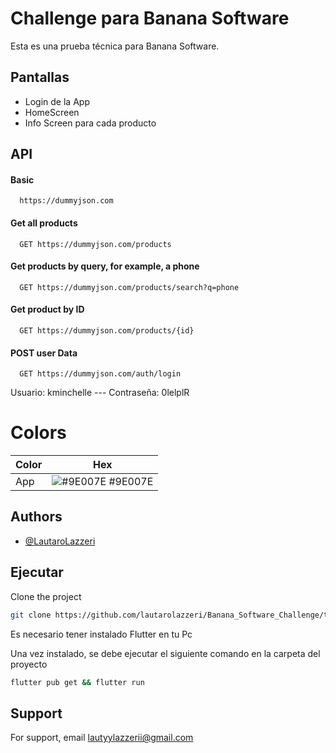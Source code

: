 
# Challenge para Banana Software

Esta es una prueba técnica para Banana Software.
## Pantallas

 - Login de la App
 - HomeScreen
 - Info Screen para cada producto


## API

#### Basic

```http
  https://dummyjson.com
```

#### Get all products

```http
  GET https://dummyjson.com/products
```

#### Get products by query, for example, a phone

```http
  GET https://dummyjson.com/products/search?q=phone
```

#### Get product by ID

```http
  GET https://dummyjson.com/products/{id}
```

#### POST user Data

```http
  GET https://dummyjson.com/auth/login
```
  Usuario: kminchelle ---
  Contraseña: 0lelplR
# Colors
| Color             | Hex                                                                |
| ----------------- | ------------------------------------------------------------------ |
| App | ![#9E007E](https://via.placeholder.com/10/9E007E?text=+) #9E007E |


## Authors

- [@LautaroLazzeri](https://www.github.com/lautarolazzeri)


## Ejecutar

Clone the project

```bash
git clone https://github.com/lautarolazzeri/Banana_Software_Challenge/tree/main/Flutter_Banana_Challenge
```

Es necesario tener instalado Flutter en tu Pc

Una vez instalado, se debe ejecutar el siguiente comando en la carpeta del proyecto

```bash
flutter pub get && flutter run
```
## Support

For support, email lautyylazzerii@gmail.com